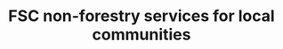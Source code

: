 ---
title: 'FSC non-forestry services for local communities'
slug: 'fsc-fsc-non-forestry-services-for-local-communities'
comment: 'select from control list'
required: False
vocabulary: 'vocabulary.txt'
module: 'Scope'
cluster: 'Fsc'
policy: 'Controlled value. Multi select from control list.'
layout: 'fsc'
---